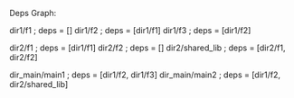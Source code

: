 Deps Graph: 

dir1/f1 ; deps = []
dir1/f2 ; deps = [dir1/f1]
dir1/f3 ; deps = [dir1/f2]

dir2/f1 ; deps = [dir1/f1]
dir2/f2 ; deps = []
dir2/shared_lib ; deps = [dir2/f1, dir2/f2]

dir_main/main1 ; deps = [dir1/f2, dir1/f3]
dir_main/main2 ; deps = [dir1/f2, dir2/shared_lib]

